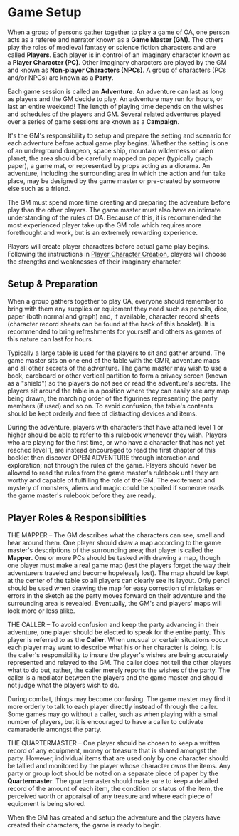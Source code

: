 # Game Setup
When a group of persons gather together to play a game of OA, one person acts as a referee and narrator known as a **Game Master (GM)**. The others play the roles of medieval fantasy or science fiction characters and are called **Players**. Each player is in control of an imaginary character known as a **Player Character (PC)**. Other imaginary characters are played by the GM and known as **Non-player Characters (NPCs)**. A group of characters (PCs and/or NPCs) are known as a **Party**.

Each game session is called an **Adventure**. An adventure can last as long as players and the GM decide to play. An adventure may run for hours, or last an entire weekend! The length of playing time depends on the wishes and schedules of the players and GM. Several related adventures played over a series of game sessions are known as a **Campaign**.

It's the GM's responsibility to setup and prepare the setting and scenario for each adventure before actual game play begins. Whether the setting is one of an underground dungeon, space ship, mountain wilderness or alien planet, the area should be carefully mapped on paper (typically graph paper), a game mat, or represented by props acting as a diorama. An adventure, including the surrounding area in which the action and fun take place, may be designed by the game master or pre-created by someone else such as a friend.

The GM must spend more time creating and preparing the adventure before play than the other players. The game master must also have an intimate understanding of the rules of OA. Because of this, it is recommended the most experienced player take up the GM role which requires more forethought and work, but is an extremely rewarding experience.

Players will create player characters before actual game play begins. Following the instructions in [Player Character Creation](#/references/articles/basic/player-creation), players will choose the strengths and weaknesses of their imaginary character.

## Setup & Preparation

When a group gathers together to play OA, everyone should remember to bring with them any supplies or equipment they need such as pencils, dice, paper (both normal and graph) and, if available, character record sheets (character record sheets can be found at the back of this booklet). It is recommended to bring refreshments for yourself and others as games of this nature can last for hours.

Typically a large table is used for the players to sit and gather around. The game master sits on one end of the table with the GMR, adventure maps and all other secrets of the adventure. The game master may wish to use a book, cardboard or other vertical partition to form a privacy screen (known as a "shield") so the players do not see or read the adventure's secrets. The players sit around the table in a position where they can easily see any map being drawn, the marching order of the figurines representing the party members (if used) and so on. To avoid confusion, the table's contents should be kept orderly and free of distracting devices and items.

During the adventure, players with characters that have attained level 1 or higher should be able to refer to this rulebook whenever they wish. Players who are playing for the first time, or who have a character that has not yet reached level 1, are instead encouraged to read the first chapter of this booklet then discover OPEN ADVENTURE through interaction and exploration; not through the rules of the game. Players should never be allowed to read the rules from the game master's rulebook until they are worthy and capable of fulfilling the role of the GM. The excitement and mystery of monsters, aliens and magic could be spoiled if someone reads the game master's rulebook before they are ready.

## Player Roles & Responsibilities
THE MAPPER – The GM describes what the characters can see, smell and hear around them. One player should draw a map according to the game master's descriptions of the surrounding area; that player is called the **Mapper**. One or more PCs should be tasked with drawing a map, though one player must make a real game map (lest the players forget the way their adventurers traveled and become hopelessly lost). The map should be kept at the center of the table so all players can clearly see its layout. Only pencil should be used when drawing the map for easy correction of mistakes or errors in the sketch as the party moves forward on their adventure and the surrounding area is revealed. Eventually, the GM's and players' maps will look more or less alike.

THE CALLER – To avoid confusion and keep the party advancing in their adventure, one player should be elected to speak for the entire party. This player is referred to as the **Caller**. When unusual or certain situations occur each player may want to describe what his or her character is doing. It is the caller's responsibility to insure the player's wishes are being accurately represented and relayed to the GM. The caller does not tell the other players what to do but, rather, the caller merely reports the wishes of the party. The caller is a mediator between the players and the game master and should not judge what the players wish to do.

During combat, things may become confusing. The game master may find it more orderly to talk to each player directly instead of through the caller. Some games may go without a caller, such as when playing with a small number of players, but it is encouraged to have a caller to cultivate camaraderie amongst the party.

THE QUARTERMASTER – One player should be chosen to keep a written record of any equipment, money or treasure that is shared amongst the party. However, individual items that are used only by one character should be tallied and monitored by the player whose character owns the items. Any party or group loot should be noted on a separate piece of paper by the **Quartermaster**. The quartermaster should make sure to keep a detailed record of the amount of each item, the condition or status of the item, the perceived worth or appraisal of any treasure and where each piece of equipment is being stored.

When the GM has created and setup the adventure and the players have created their characters, the game is ready to begin.
